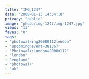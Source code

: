 ```yaml
---
title: "IMG_1247"
date: "2008-01-13 14:34:10"
privacy: "public"
image: "photo/img-1247/img-1247.jpg"
views: "13"
faves: "0"
tags:
- "photowalking20080112london"
- "upcoming:event=381367"
- "Photowalk:London=20080112"
- "london"
- "england"
- "photowalk"
- "uk"
---
```


